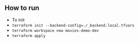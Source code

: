 ## How to run
- To init
 - `terraform init --backend-config=./_backend.local.tfvars`
 - `terraform workspace new movies-demo-dev`
 - `terraform apply`
